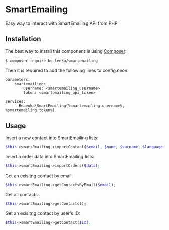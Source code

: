 # SmartEmailing

Easy way to interact with SmartEmailing API from PHP

## Installation

The best way to install this component is using [Composer](http://getcomposer.org/):

```sh
$ composer require be-lenka/smartemailing
```

Then it is required to add the following lines to config.neon:

```neon
parameters:
	smartemailing:
		username: <smartemailing_username>
		token: <smartemailing_api_token>

services:
	- BeLenka\SmartEmailing(%smartemailing.username%, %smartemailing.token%)
```

## Usage

Insert a new contact into SmartEmailing lists:

```php
$this->smartEmailing->importContact($email, $name, $surname, $language, $contactLists, $properties, $customFields, $purposes, $settings);
```

Insert a order data into SmartEmailing lists:

```php
$this->smartEmailing->importOrders($data);
```

Get an exisitng contact by email:

```php
$this->smartEmailing->getContactsByEmail($email);
```

Get all contacts:

```php
$this->smartEmailing->getContacts();
```

Get an exisitng contact by user's ID:

```php
$this->smartEmailing->getContact($id);
```




